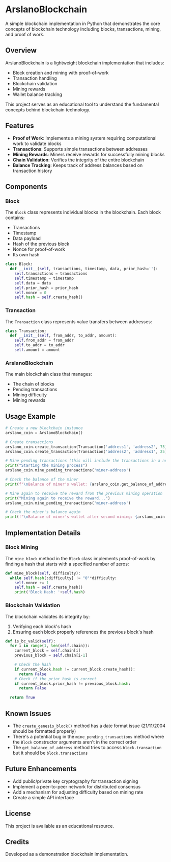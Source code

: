 # ArslanoBlockchain

A simple blockchain implementation in Python that demonstrates the core concepts of blockchain technology including blocks, transactions, mining, and proof of work.

## Overview

ArslanoBlockchain is a lightweight blockchain implementation that includes:

- Block creation and mining with proof-of-work
- Transaction handling
- Blockchain validation
- Mining rewards
- Wallet balance tracking

This project serves as an educational tool to understand the fundamental concepts behind blockchain technology.

## Features

- **Proof of Work**: Implements a mining system requiring computational work to validate blocks
- **Transactions**: Supports simple transactions between addresses
- **Mining Rewards**: Miners receive rewards for successfully mining blocks
- **Chain Validation**: Verifies the integrity of the entire blockchain
- **Balance Tracking**: Keeps track of address balances based on transaction history

## Components

### Block

The `Block` class represents individual blocks in the blockchain. Each block contains:

- Transactions
- Timestamp
- Data payload
- Hash of the previous block
- Nonce for proof-of-work
- Its own hash

```python
class Block:
  def __init__(self, transactions, timestamp, data, prior_hash=''):
    self.transactions = transactions
    self.timestamp = timestamp
    self.data = data
    self.prior_hash = prior_hash
    self.nonce = 0
    self.hash = self.create_hash()
```

### Transaction

The `Transaction` class represents value transfers between addresses:

```python
class Transaction:
  def __init__(self, from_addr, to_addr, amount):
    self.from_addr = from_addr
    self.to_addr = to_addr
    self.amount = amount
```

### ArslanoBlockchain

The main blockchain class that manages:

- The chain of blocks
- Pending transactions
- Mining difficulty
- Mining rewards

## Usage Example

```python
# Create a new blockchain instance
arslano_coin = ArslanoBlockchain()

# Create transactions
arslano_coin.create_transaction(Transaction('address1', 'address2', 75))
arslano_coin.create_transaction(Transaction('address2', 'address1', 25))

# Mine pending transactions (this will include the transactions in a new block)
print("Starting the mining process")
arslano_coin.mine_pending_transactions('miner-address')

# Check the balance of the miner
print(f"\nBalance of miner's wallet: {arslano_coin.get_balance_of_address('miner-address')}")

# Mine again to receive the reward from the previous mining operation
print("Mining again to receive the reward...")
arslano_coin.mine_pending_transactions('miner-address')

# Check the miner's balance again
print(f"\nBalance of miner's wallet after second mining: {arslano_coin.get_balance_of_address('miner-address')}")
```

## Implementation Details

### Block Mining

The `mine_block` method in the `Block` class implements proof-of-work by finding a hash that starts with a specified number of zeros:

```python
def mine_block(self, difficulty):
  while self.hash[:difficulty] != "0"*difficulty:
    self.nonce += 1
    self.hash = self.create_hash()
    print('Block Hash: '+self.hash)
```

### Blockchain Validation

The blockchain validates its integrity by:
1. Verifying each block's hash
2. Ensuring each block properly references the previous block's hash

```python
def is_bc_valid(self):
  for i in range(1, len(self.chain)):
    current_block = self.chain[i]
    previous_block = self.chain[i-1]

    # Check the hash
    if current_block.hash != current_block.create_hash():
      return False
    # Check if the prior hash is correct
    if current_block.prior_hash != previous_block.hash:
      return False

  return True
```

## Known Issues

- The `create_genesis_block()` method has a date format issue (21/11/2004 should be formatted properly)
- There's a potential bug in the `mine_pending_transactions` method where the `Block` constructor arguments aren't in the correct order
- The `get_balance_of_address` method tries to access `block.transaction` but it should be `block.transactions`

## Future Enhancements

- Add public/private key cryptography for transaction signing
- Implement a peer-to-peer network for distributed consensus
- Add a mechanism for adjusting difficulty based on mining rate
- Create a simple API interface

## License

This project is available as an educational resource.

## Credits

Developed as a demonstration blockchain implementation.
